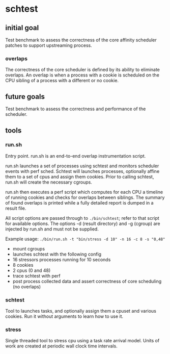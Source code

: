# schtest

## initial goal

Test benchmark to assess the correctness of the core affinity scheduler patches to support upstreaming process.

### overlaps

The correctness of the core scheduler is defined by its ability to eliminate overlaps.
An overlap is when a process with a cookie is scheduled on the CPU sibling of a process with a different or no cookie.

## future goals

Test benchmark to assess the correctness and performance of the scheduler.


## tools

### run.sh

Entry point. run.sh is an end-to-end overlap instrumentation script.

run.sh launches a set of processes using schtest and monitors scheduler events with perf sched.
Schtest will launches processes, optionally affine them to a set of cpus and assign them cookies.
Prior to calling schtest, run.sh will create the necessary cgroups.

run.sh then executes a perf script which computes for each CPU a timeline of running cookies and checks for overlaps between siblings.
The summary of found overlaps is printed while a fully detailed report is dumped in a result file.

All script options are passed through to `./bin/schtest`; refer to that script for available options.
The options -d (result directory) and -g (cgroup) are injected by run.sh and must not be supplied.

Example usage:
`./bin/run.sh -t "bin/stress -d 10" -n 16 -c 8 -s "0,48"`

* mount cgroups
* launches schtest with the following config
 * 16 stressors processes running for 10 seconds
 * 8 cookies
 * 2 cpus (0 and 48)
* trace schtest with perf
* post process collected data and assert correctness of core scheduling (no overlaps)


### schtest

Tool to launches tasks, and optionally assign them a cpuset and various cookies.
Run it without arguments to learn how to use it.


### stress

Single threaded tool to stress cpu using a task rate arrival model.
Units of work are created at periodic wall clock time intervals.
